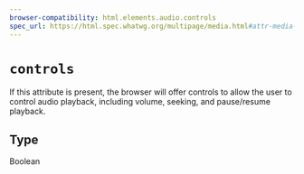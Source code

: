 ```yaml
---
browser-compatibility: html.elements.audio.controls
spec_url: https://html.spec.whatwg.org/multipage/media.html#attr-media-controls
---
```


# `controls`

If this attribute is present, the browser will offer controls to allow the user to control audio playback, including volume, seeking, and pause/resume playback.

## Type

Boolean
